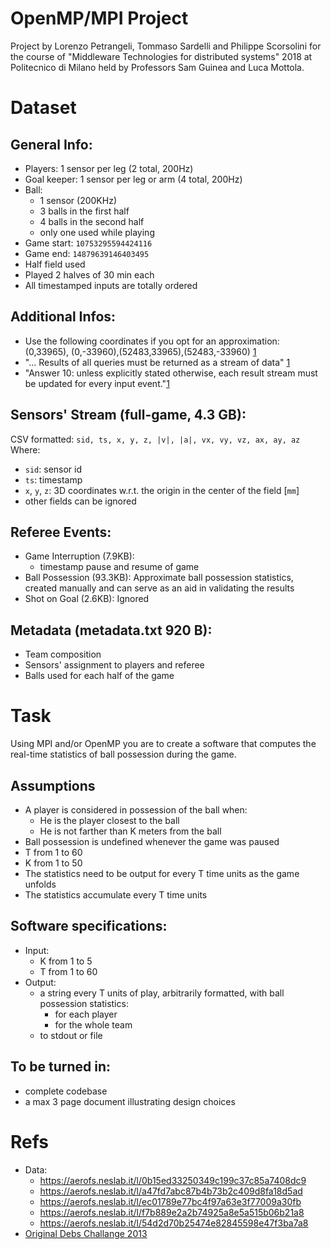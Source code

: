 # OpenMP/MPI Project

Project by Lorenzo Petrangeli, Tommaso Sardelli and Philippe Scorsolini for the course of "Middleware Technologies for distributed systems" 2018 at Politecnico di Milano held by Professors Sam Guinea and Luca Mottola.

# Dataset

## General Info:

- Players: 1 sensor per leg (2 total, 200Hz)
- Goal keeper: 1 sensor per leg or arm (4 total, 200Hz)
- Ball: 
  - 1 sensor (200KHz)
  - 3 balls in the first half
  - 4 balls in the second half
  - only one used while playing
- Game start: `10753295594424116`
- Game end: `14879639146403495`
- Half field used
- Played 2 halves of 30 min each
- All timestamped inputs are totally ordered

## Additional Infos:
- Use the following coordinates if you opt for an approximation: (0,33965), (0,-33960),(52483,33965),(52483,-33960) [1]
- "... Results of all queries must be returned as a stream of data" [1]
- "Answer 10: unless explicitly stated otherwise, each result stream must be updated for every input event."[1]

## Sensors' Stream (full-game, 4.3 GB):

CSV formatted: `sid, ts, x, y, z, |v|, |a|, vx, vy, vz, ax, ay, az`
Where:
- `sid`: sensor id
- `ts`: timestamp
- `x`, `y`, `z`: 3D coordinates w.r.t. the origin in the center of the field [`mm`]
- other fields can be ignored

## Referee Events:
- Game Interruption (7.9KB):
  - timestamp pause and resume of game
- Ball Possession (93.3KB): Approximate ball possession statistics, created manually and can serve as an aid in validating the results
- Shot on Goal (2.6KB): Ignored

## Metadata (metadata.txt 920 B):
- Team composition
- Sensors' assignment to players and referee
- Balls used for each half of the game

# Task
Using MPI and/or OpenMP you are to create a software that computes the real-time statistics of ball possession during the game.
## Assumptions
- A player is considered in possession of the ball when:
  - He is the player closest to the ball
  - He is not farther than K meters from the ball
- Ball possession is undefined whenever the game was paused
- T from 1 to 60
- K from 1 to 50
- The statistics need to be output for every T time units as the game unfolds
- The statistics accumulate every T time units

## Software specifications:
- Input:
  - K from 1 to 5
  - T from 1 to 60
- Output:
  - a string every T units of play, arbitrarily formatted, with ball possession statistics:
    - for each player
    - for the whole team
  - to stdout or file

## To be turned in:
- complete codebase
- a max 3 page document illustrating design choices

# Refs
- Data:
  - https://aerofs.neslab.it/l/0b15ed33250349c199c37c85a7408dc9
  - https://aerofs.neslab.it/l/a47fd7abc87b4b73b2c409d8fa18d5ad
  - https://aerofs.neslab.it/l/ec01789e77bc4f97a63e3f77009a30fb
  - https://aerofs.neslab.it/l/f7b889e2a2b74925a8e5a515b06b21a8
  - https://aerofs.neslab.it/l/54d2d70b25474e82845598e47f3ba7a8
- [Original Debs Challange 2013][1]

[1]: http://debs.org/debs-2013-grand-challenge-soccer-monitoring/

